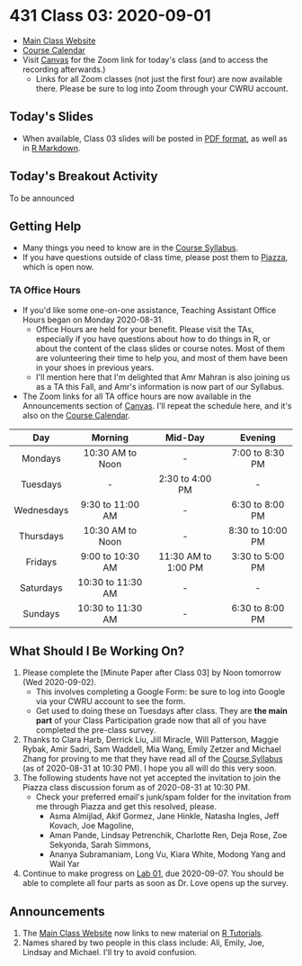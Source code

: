 # 431 Class 03: 2020-09-01

- [Main Class Website](https://thomaselove.github.io/431/)
- [Course Calendar](https://thomaselove.github.io/431/calendar.html)
- Visit [Canvas](https://canvas.case.edu) for the Zoom link for today's class (and to access the recording afterwards.) 
    - Links for all Zoom classes (not just the first four) are now available there. Please be sure to log into Zoom through your CWRU account.

## Today's Slides

- When available, Class 03 slides will be posted in [PDF format](https://github.com/THOMASELOVE/431-2020/blob/master/classes/class03/431_class-03-slides_2020.pdf), as well as in [R Markdown](https://github.com/THOMASELOVE/431-2020/blob/master/classes/class03/431_class-03-slides_2020.Rmd).

## Today's Breakout Activity

To be announced

## Getting Help

- Many things you need to know are in the [Course Syllabus](https://thomaselove.github.io/431-2020-syllabus/). 
- If you have questions outside of class time, please post them to [Piazza](https://piazza.com/case/fall2020/pqhs431), which is open now.

### TA Office Hours

- If you'd like some one-on-one assistance, Teaching Assistant Office Hours began on Monday 2020-08-31.
    - Office Hours are held for your benefit. Please visit the TAs, especially if you have questions about how to do things in R, or about the content of the class slides or course notes. Most of them are volunteering their time to help you, and most of them have been in your shoes in previous years.
    - I'll mention here that I'm delighted that Amr Mahran is also joining us as a TA this Fall, and Amr's information is now part of our Syllabus.
- The Zoom links for all TA office hours are now available in the Announcements section of [Canvas](https://canvas.case.edu). I'll repeat the schedule here, and it's also on the [Course Calendar](https://thomaselove.github.io/431/calendar.html).
    
Day | Morning | Mid-Day | Evening
:---: | :-------: | :------: | :-------:
Mondays | 10:30 AM to Noon | - | 7:00 to 8:30 PM
Tuesdays | - | 2:30 to 4:00 PM | -
Wednesdays | 9:30 to 11:00 AM | - | 6:30 to 8:00 PM
Thursdays | 10:30 AM to Noon | - | 8:30 to 10:00 PM
Fridays | 9:00 to 10:30 AM | 11:30 AM to 1:00 PM | 3:30 to 5:00 PM
Saturdays | 10:30 to 11:30 AM | - | -
Sundays | 10:30 to 11:30 AM | - | 6:30 to 8:00 PM

## What Should I Be Working On?

1. Please complete the [Minute Paper after Class 03] by Noon tomorrow (Wed 2020-09-02). 
    - This involves completing a Google Form: be sure to log into Google via your CWRU account to see the form.
    - Get used to doing these on Tuesdays after class. They are **the main part** of your Class Participation grade now that all of you have completed the pre-class survey.
2. Thanks to Clara Harb, Derrick Liu, Jill Miracle, Will Patterson, Maggie Rybak, Amir Sadri, Sam Waddell, Mia Wang, Emily Zetzer and Michael Zhang for proving to me that they have read all of the [Course Syllabus](https://thomaselove.github.io/431-2020-syllabus/) (as of 2020-08-31 at 10:30 PM). I hope you all will do this very soon.
3. The following students have not yet accepted the invitation to join the Piazza class discussion forum as of 2020-08-31 at 10:30 PM. 
    - Check your preferred email's junk/spam folder for the invitation from me through Piazza and get this resolved, please.
        - Asma Almijlad, Akif Gormez, Jane Hinkle, Natasha Ingles, Jeff Kovach, Joe Magoline, 
        - Aman Pande, Lindsay Petrenchik, Charlotte Ren, Deja Rose, Zoe Sekyonda, Sarah Simmons, 
        - Ananya Subramaniam, Long Vu, Kiara White, Modong Yang and Wail Yar 
4. Continue to make progress on [Lab 01](https://github.com/THOMASELOVE/431-2020/blob/master/labs/lab01/lab01.md), due 2020-09-07. You should be able to complete all four parts as soon as Dr. Love opens up the survey.

## Announcements

1. The [Main Class Website](https://thomaselove.github.io/431/) now links to new material on [R Tutorials](https://github.com/THOMASELOVE/431-2020/blob/master/software/README.md).
2. Names shared by two people in this class include: Ali, Emily, Joe, Lindsay and Michael. I'll try to avoid confusion.

